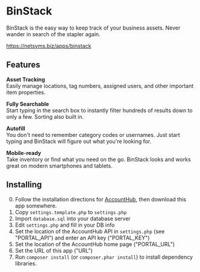 BinStack
========

BinStack is the easy way to keep track of your business assets. 
Never wander in search of the stapler again.

https://netsyms.biz/apps/binstack

Features
--------

**Asset Tracking**  
Easily manage locations, tag numbers, assigned users, and other important item 
properties.

**Fully Searchable**  
Start typing in the search box to instantly filter hundreds of results down to 
only a few. Sorting also built in.

**Autofill**  
You don't need to remember category codes or usernames. Just start typing and 
BinStack will figure out what you're looking for.

**Mobile-ready**  
Take inventory or find what you need on the go. BinStack looks and works 
great on modern smartphones and tablets.

Installing
----------

0. Follow the installation directions for [AccountHub](https://source.netsyms.com/Business/AccountHub), then download this app somewhere.
1. Copy `settings.template.php` to `settings.php`
2. Import `database.sql` into your database server
3. Edit `settings.php` and fill in your DB info
4. Set the location of the AccountHub API in `settings.php` (see "PORTAL_API") and enter an API key ("PORTAL_KEY")
5. Set the location of the AccountHub home page ("PORTAL_URL")
6. Set the URL of this app ("URL")
7. Run `composer install` (or `composer.phar install`) to install dependency libraries.
